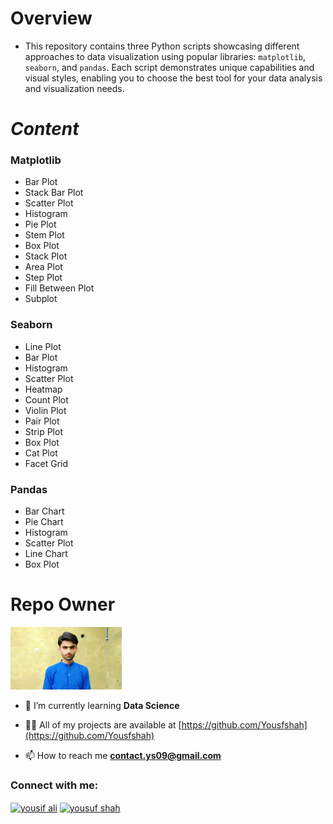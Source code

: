 # Overview

- This repository contains three Python scripts showcasing different approaches to data visualization using popular libraries: `matplotlib`, `seaborn`, and `pandas`. Each script demonstrates unique capabilities and visual styles, enabling you to choose the best tool for your data analysis and visualization needs.
  
# ***Content***
### **Matplotlib**

- Bar Plot
- Stack Bar Plot
- Scatter Plot
- Histogram
- Pie Plot
- Stem Plot
- Box Plot
- Stack Plot
- Area Plot
- Step Plot
- Fill Between Plot
- Subplot

### **Seaborn**

- Line Plot
- Bar Plot
- Histogram
- Scatter Plot
- Heatmap
- Count Plot
- Violin Plot
- Pair Plot
- Strip Plot
- Box Plot
- Cat Plot
- Facet Grid

### **Pandas**

- Bar Chart
- Pie Chart
- Histogram
- Scatter Plot
- Line Chart
- Box Plot

# Repo Owner

<img  alt="Owner Pic" src="yousuf_shah.jpg" height="100px">

- 🌱 I’m currently learning **Data Science**

- 👨‍💻 All of my projects are available at [https://github.com/Yousfshah](https://github.com/Yousfshah)

- 📫 How to reach me **contact.ys09@gmail.com**

<h3 align="left">Connect with me:</h3>
<p align="left">
<a href="https://www.linkedin.com/in/yousif-ali-7ba9492b4/" target="blank"><img align="center" src="https://raw.githubusercontent.com/rahuldkjain/github-profile-readme-generator/master/src/images/icons/Social/linked-in-alt.svg" alt="yousif ali" height="30" width="40" /></a>
<a href="https://www.kaggle.com/yousufshah" target="blank"><img align="center" src="https://raw.githubusercontent.com/rahuldkjain/github-profile-readme-generator/master/src/images/icons/Social/kaggle.svg" alt="yousuf shah" height="30" width="40" /></a>
</p>